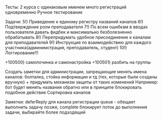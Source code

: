 Тесты: 2 курса с одинаковым именем
много регистраций одновременно
Ручное тестирование

Задачи:
5!) Приведение к единому регистру названий каналов
6!) Подтверждение роли преподавателя
7!) По всем ошибкам в вводах пользователя давать фидбек и максимально безболезненно обрабатывать
8!) Перепридумать удобное присоединение к каналам для преподавателей
9!) Инструкция по взаимодействию для каждого участника(админимстрация, преподаватель, студент)
10!) Логгирование!!!

+100500) самопочинка и самонастройка
+100501) разбить на группы

Создать заметки для администрации, запрещающие менять имена каналов: болталка, стойка информации и тд (тех, которые были созданы вручную) + придумать механизм защиты от таких изменений
Например: бот будет менять названия обратно или в принципе блокировать подобное действие
Сортировка каналов

Заметки:
deferReply для канала регистрации
queue - обещает выполнить задачу позже, complete блокирует поток до выполнения задачи, выбирайте более подходящий
